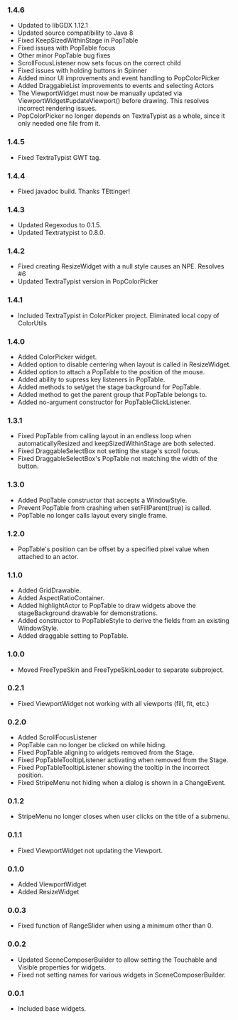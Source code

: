### 1.4.6
* Updated to libGDX 1.12.1
* Updated source compatibility to Java 8
* Fixed KeepSizedWithinStage in PopTable
* Fixed issues with PopTable focus
* Other minor PopTable bug fixes
* ScrollFocusListener now sets focus on the correct child
* Fixed issues with holding buttons in Spinner
* Added minor UI improvements and event handling to PopColorPicker
* Added DraggableList improvements to events and selecting Actors
* The ViewportWidget must now be manually updated via ViewportWidget#updateViewport() before drawing. This resolves incorrect rendering issues.
* PopColorPicker no longer depends on TextraTypist as a whole, since it only needed one file from it.

### 1.4.5
* Fixed TextraTypist GWT tag.

### 1.4.4
* Fixed javadoc build. Thanks TEttinger!

### 1.4.3
* Updated Regexodus to 0.1.5.
* Updated Textratypist to 0.8.0.

### 1.4.2 
* Fixed creating ResizeWidget with a null style causes an NPE. Resolves #6
* Updated TextraTypist version in PopColorPicker

### 1.4.1
* Included TextraTypist in ColorPicker project. Eliminated local copy of ColorUtils

### 1.4.0
* Added ColorPicker widget.
* Added option to disable centering when layout is called in ResizeWidget.
* Added option to attach a PopTable to the position of the mouse.
* Added ability to supress key listeners in PopTable.
* Added methods to set/get the stage background for PopTable.
* Added method to get the parent group that PopTable belongs to.
* Added no-argument constructor for PopTableClickListener.

### 1.3.1
* Fixed PopTable from calling layout in an endless loop when automaticallyResized and keepSizedWithinStage are both selected.
* Fixed DraggableSelectBox not setting the stage's scroll focus. 
* Fixed DraggableSelectBox's PopTable not matching the width of the button.

### 1.3.0
* Added PopTable constructor that accepts a WindowStyle.
* Prevent PopTable from crashing when setFillParent(true) is called.
* PopTable no longer calls layout every single frame.

### 1.2.0
* PopTable's position can be offset by a specified pixel value when attached to an actor.

### 1.1.0
* Added GridDrawable.
* Added AspectRatioContainer.
* Added highlightActor to PopTable to draw widgets above the stageBackground drawable for demonstrations.
* Added constructor to PopTableStyle to derive the fields from an existing WindowStyle.
* Added draggable setting to PopTable.

### 1.0.0
* Moved FreeTypeSkin and FreeTypeSkinLoader to separate subproject.

### 0.2.1
* Fixed ViewportWidget not working with all viewports (fill, fit, etc.)

### 0.2.0
* Added ScrollFocusListener
* PopTable can no longer be clicked on while hiding.
* Fixed PopTable aligning to widgets removed from the Stage.
* Fixed PopTableTooltipListener activating when removed from the Stage.
* Fixed PopTableTooltipListener showing the tooltip in the incorrect position.
* Fixed StripeMenu not hiding when a dialog is shown in a ChangeEvent.

### 0.1.2
* StripeMenu no longer closes when user clicks on the title of a submenu.

### 0.1.1
* Fixed ViewportWidget not updating the Viewport.

### 0.1.0
* Added ViewportWidget
* Added ResizeWidget

### 0.0.3
* Fixed function of RangeSlider when using a minimum other than 0. 

### 0.0.2
* Updated SceneComposerBuilder to allow setting the Touchable and Visible properties for widgets.
* Fixed not setting names for various widgets in SceneComposerBuilder.

### 0.0.1
* Included base widgets.